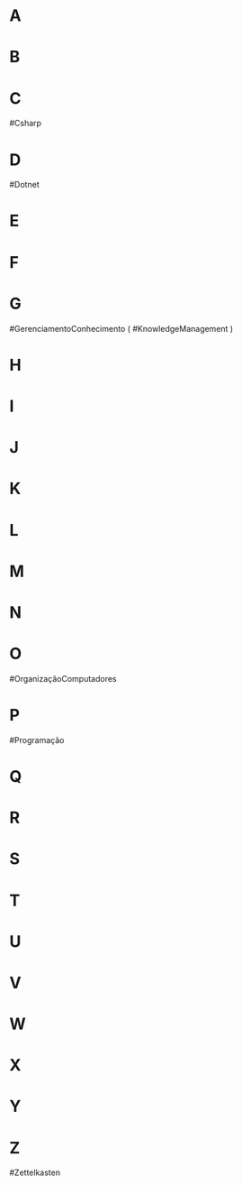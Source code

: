 <!-- repositório das tags para evitar duplicidade -->
# A
# B
# C
#Csharp
# D
#Dotnet
# E
# F
# G
#GerenciamentoConhecimento ( #KnowledgeManagement )
# H
# I
# J
# K
# L
# M
# N
# O
#OrganizaçãoComputadores
# P
#Programação
# Q
# R
# S
# T
# U
# V
# W
# X
# Y
# Z
#Zettelkasten
